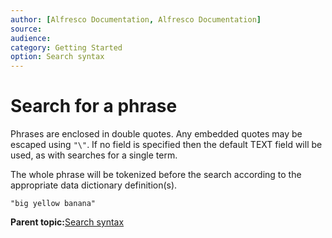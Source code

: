 ```yaml
---
author: [Alfresco Documentation, Alfresco Documentation]
source: 
audience: 
category: Getting Started
option: Search syntax
---
```


# Search for a phrase

Phrases are enclosed in double quotes. Any embedded quotes may be escaped using `"\"`. If no field is specified then the default TEXT field will be used, as with searches for a single term.

The whole phrase will be tokenized before the search according to the appropriate data dictionary definition\(s\).

```
"big yellow banana"
```

**Parent topic:**[Search syntax](../concepts/rm-searchsyntax-intro.md)

